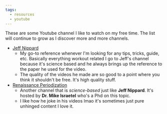 ```yaml
---
tags:
  - resources
  - youtube
---
```


These are some Youtube channel I like to watch on my free time. The list will continue to grow as I discover more and more channels.

- [Jeff Nippard](https://www.youtube.com/channel/UC68TLK0mAEzUyHx5x5k-S1Q)
	- My go-to reference whenever I'm looking for any tips, tricks, guide, etc. Basically everything workout related I go to Jeff's channel because it's science based and he always brings up the reference to the paper he used for the video.
	- The quality of the videos he made are so good to a point where you think it shouldn't be free. It's high quality stuff.
- [Renaissance Periodization](https://www.youtube.com/channel/UCfQgsKhHjSyRLOp9mnffqVg)
	- Another channel that is *science-based* just like **Jeff Nippard**. It's hosted by **Dr. Mike Israetel** who's a Phd on this topic.
	- I like how he joke in his videos lmao it's sometimes just pure unhinged content I love it.

